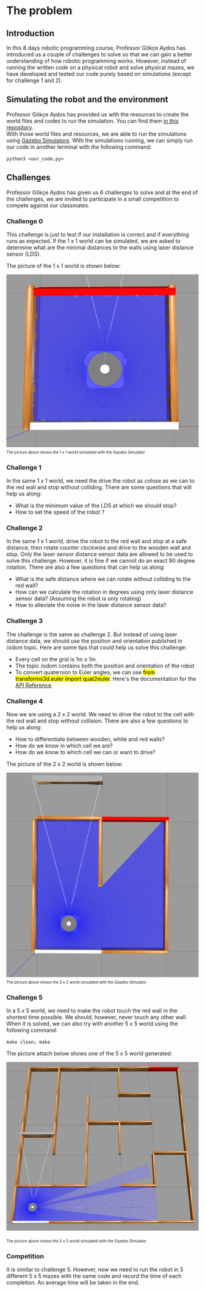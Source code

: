 # The problem

## Introduction 
In this 8 days robotic programming course, Professor Gökçe Aydos has introduced us a couple of challenges to solve so that we can gain a better understanding of how robotic programming works. However, instead of running the written code on a physical robot and solve physical mazes, we have developed and tested our code purely based on simulations (except for challenge 1 and 2).

## Simulating the robot and the environment
Professor Gökçe Aydos has provided us with the resources to create the world files and codes to run the simulation. You can find them [in this repository](https://mygit.th-deg.de/gaydos/tb3-maze-challenges).  
With those world files and resources, we are able to run the simulations using [Gazebo Simulators](https://gazebosim.org/home). With the simulations running, we can simply run our code in another terminal with the following command:

    python3 <our_code.py>

## Challenges 
Professor Gökçe Aydos has given us 6 challenges to solve and at the end of the challenges, we are invited to participate in a small competition to compete against our classmates. 

### Challenge 0 
This challenge is just to test if our installation is correct and if everything runs as expected. If the 1 x 1 world can be simulated, we are asked to determine what are the minimal distances to the walls using laser distance sensor (LDS).

The picture of the 1 x 1 world is shown below:  

![1x1 world](/Screenshots/world_1_1.png)
<font size="1"> The picture above shows the 1 x 1 world simulated with the Gazebo Simulator</font>

### Challenge 1 
In the same 1 x 1 world, we need the drive the robot as colose as we can to the red wall and stop without colliding. There are some questions that will help us along: 
- What is the minimum value of the LDS at which we should stop? 
- How to set the speed of the robot ?

### Challenge 2 
In the same 1 x 1 world, drive the robot to the red wall and stop at a safe distance, then rotate counter clockwise and drive to the wooden wall and stop. Only the laser sensor distance sensor data are allowed to be used to solve this challenge. However, it is fine if we cannot do an exact 90 degree rotation. There are also a few questions that can help us along: 
- What is the safe distance where we can rotate without colliding to the red wall?
- How can we calculate the rotation in degrees using only laser distance sensor data? (Assuming the robot is only rotating)
- How to alleviate the noise in the laser distance sensor data?

### Challenge 3 
The challenge is the same as challenge 2. But instead of using laser distance data, we should use the position and orientation published in /odom topic. Here are some tips that could help us solve this challenge: 
- Every cell on the grid is 1m x 1m 
- The topic /odom contains both the position and orientation of the robot 
- To convert quaternion to Euler angles, we can use <mark>from transforms3d.euler import quat2euler</mark>. Here's the documentation for the [API Reference](https://matthew-brett.github.io/transforms3d/reference/transforms3d.euler.html#quat2euler).

### Challenge 4 
Now we are using a 2 x 2 world. We need to drive the robot to the cell with the red wall and stop without collision. There are also a few questions to help us along: 
- How to differentiate between wooden, white and red walls?
- How do we know in which cell we are? 
- How do we know to which cell we can or want to drive?

The picture of the 2 x 2 world is shown below: 

![Picture of the simulated 2 x 2 world](/Screenshots/world_2_2.png)
<font size="1"> The picture above shows the 2 x 2 world simulated with the Gazebo Simulator</font>

### Challenge 5 
In a 5 x 5 world, we need to make the robot touch the red wall in the shortest time possible. We should, however, never touch any other wall. When it is solved, we can also try with another 5 x 5 world using the following command: 

    make clean; make 

The picture attach below shows one of the 5 x 5 world generated:  

![Picture of the simulated 5 x 5 world](/Screenshots/world_5_5.png)  

<font size="1"> The picture above shows the 5 x 5 world simulated with the Gazebo Simulator</font>

### Competition 
It is similar to challenge 5. However, now we need to run the robot in 3 different 5 x 5 mazes with the same code and record the time of each completion. An average time will be taken in the end. 